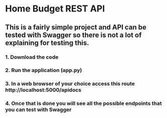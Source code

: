 # Home Budget REST API

## This is a fairly simple project and API can be tested with Swagger so there is not a lot of explaining for testing this.
### 1. Download the code
### 2. Run the application (app.py)
### 3. In a web browser of your choice access this route http://localhost:5000/apidocs
### 4. Once that is done you will see all the possible endpoints that you can test with Swagger

